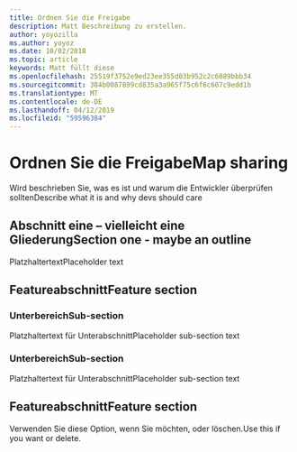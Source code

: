 ```yaml
---
title: Ordnen Sie die Freigabe
description: Matt Beschreibung zu erstellen.
author: yoyozilla
ms.author: yoyoz
ms.date: 10/02/2018
ms.topic: article
keywords: Matt füllt diese
ms.openlocfilehash: 25519f3752e9ed23ee355d03b952c2c6089bbb34
ms.sourcegitcommit: 384b0087899cd835a3a965f75c6f6c607c9edd1b
ms.translationtype: MT
ms.contentlocale: de-DE
ms.lasthandoff: 04/12/2019
ms.locfileid: "59596384"
---
```

# <a name="map-sharing"></a><span data-ttu-id="58afc-104">Ordnen Sie die Freigabe</span><span class="sxs-lookup"><span data-stu-id="58afc-104">Map sharing</span></span>

<span data-ttu-id="58afc-105">Wird beschrieben Sie, was es ist und warum die Entwickler überprüfen sollten</span><span class="sxs-lookup"><span data-stu-id="58afc-105">Describe what it is and why devs should care</span></span>

## <a name="section-one---maybe-an-outline"></a><span data-ttu-id="58afc-106">Abschnitt eine – vielleicht eine Gliederung</span><span class="sxs-lookup"><span data-stu-id="58afc-106">Section one - maybe an outline</span></span>

<span data-ttu-id="58afc-107">Platzhaltertext</span><span class="sxs-lookup"><span data-stu-id="58afc-107">Placeholder text</span></span>

## <a name="feature-section"></a><span data-ttu-id="58afc-108">Featureabschnitt</span><span class="sxs-lookup"><span data-stu-id="58afc-108">Feature section</span></span>

### <a name="sub-section"></a><span data-ttu-id="58afc-109">Unterbereich</span><span class="sxs-lookup"><span data-stu-id="58afc-109">Sub-section</span></span>

<span data-ttu-id="58afc-110">Platzhaltertext für Unterabschnitt</span><span class="sxs-lookup"><span data-stu-id="58afc-110">Placeholder sub-section text</span></span>

### <a name="sub-section"></a><span data-ttu-id="58afc-111">Unterbereich</span><span class="sxs-lookup"><span data-stu-id="58afc-111">Sub-section</span></span>

<span data-ttu-id="58afc-112">Platzhaltertext für Unterabschnitt</span><span class="sxs-lookup"><span data-stu-id="58afc-112">Placeholder sub-section text</span></span>

## <a name="feature-section"></a><span data-ttu-id="58afc-113">Featureabschnitt</span><span class="sxs-lookup"><span data-stu-id="58afc-113">Feature section</span></span>

<span data-ttu-id="58afc-114">Verwenden Sie diese Option, wenn Sie möchten, oder löschen.</span><span class="sxs-lookup"><span data-stu-id="58afc-114">Use this if you want or delete.</span></span>

